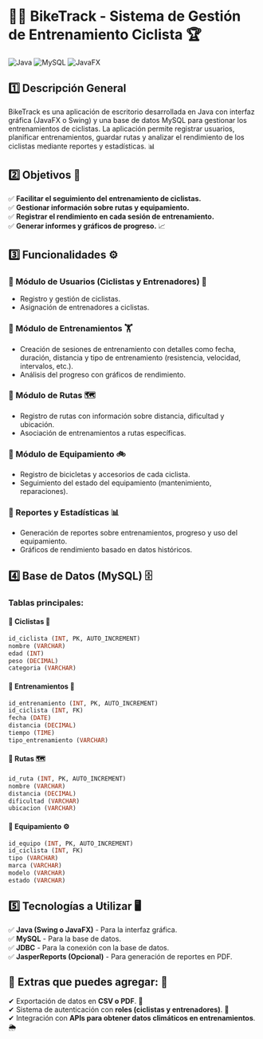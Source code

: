 # 🚴‍♂️ BikeTrack - Sistema de Gestión de Entrenamiento Ciclista 🏆

![Java](https://img.shields.io/badge/Java-ED8B00?style=for-the-badge&logo=java&logoColor=white)
![MySQL](https://img.shields.io/badge/MySQL-005C84?style=for-the-badge&logo=mysql&logoColor=white)
![JavaFX](https://img.shields.io/badge/JavaFX-5586A4?style=for-the-badge)

## 1️⃣ Descripción General
BikeTrack es una aplicación de escritorio desarrollada en Java con interfaz gráfica (JavaFX o Swing) y una base de datos MySQL para gestionar los entrenamientos de ciclistas. La aplicación permite registrar usuarios, planificar entrenamientos, guardar rutas y analizar el rendimiento de los ciclistas mediante reportes y estadísticas. 📊

## 2️⃣ Objetivos 🎯
✅ **Facilitar el seguimiento del entrenamiento de ciclistas.**  
✅ **Gestionar información sobre rutas y equipamiento.**  
✅ **Registrar el rendimiento en cada sesión de entrenamiento.**  
✅ **Generar informes y gráficos de progreso.** 📈

## 3️⃣ Funcionalidades ⚙️
### 🔹 Módulo de Usuarios (Ciclistas y Entrenadores) 👤
- Registro y gestión de ciclistas.
- Asignación de entrenadores a ciclistas.

### 🔹 Módulo de Entrenamientos 🏋️
- Creación de sesiones de entrenamiento con detalles como fecha, duración, distancia y tipo de entrenamiento (resistencia, velocidad, intervalos, etc.).
- Análisis del progreso con gráficos de rendimiento.

### 🔹 Módulo de Rutas 🗺️
- Registro de rutas con información sobre distancia, dificultad y ubicación.
- Asociación de entrenamientos a rutas específicas.

### 🔹 Módulo de Equipamiento 🚲
- Registro de bicicletas y accesorios de cada ciclista.
- Seguimiento del estado del equipamiento (mantenimiento, reparaciones).

### 🔹 Reportes y Estadísticas 📊
- Generación de reportes sobre entrenamientos, progreso y uso del equipamiento.
- Gráficos de rendimiento basado en datos históricos.

## 4️⃣ Base de Datos (MySQL) 🗄️
### Tablas principales:
#### 📌 Ciclistas 🚴
```sql
id_ciclista (INT, PK, AUTO_INCREMENT)
nombre (VARCHAR)
edad (INT)
peso (DECIMAL)
categoria (VARCHAR)
```
#### 📌 Entrenamientos 🏅
```sql
id_entrenamiento (INT, PK, AUTO_INCREMENT)
id_ciclista (INT, FK)
fecha (DATE)
distancia (DECIMAL)
tiempo (TIME)
tipo_entrenamiento (VARCHAR)
```
#### 📌 Rutas 🗺️
```sql
id_ruta (INT, PK, AUTO_INCREMENT)
nombre (VARCHAR)
distancia (DECIMAL)
dificultad (VARCHAR)
ubicacion (VARCHAR)
```
#### 📌 Equipamiento ⚙️
```sql
id_equipo (INT, PK, AUTO_INCREMENT)
id_ciclista (INT, FK)
tipo (VARCHAR)
marca (VARCHAR)
modelo (VARCHAR)
estado (VARCHAR)
```

## 5️⃣ Tecnologías a Utilizar 🖥️
✅ **Java (Swing o JavaFX)** - Para la interfaz gráfica.  
✅ **MySQL** - Para la base de datos.  
✅ **JDBC** - Para la conexión con la base de datos.  
✅ **JasperReports (Opcional)** - Para generación de reportes en PDF.  

## 📌 Extras que puedes agregar: 🎁
✔ Exportación de datos en **CSV o PDF**. 📄  
✔ Sistema de autenticación con **roles (ciclistas y entrenadores)**. 🔑  
✔ Integración con **APIs para obtener datos climáticos en entrenamientos**. 🌦️  

